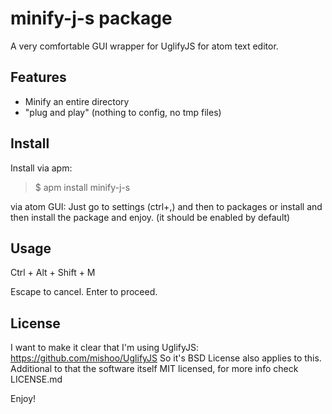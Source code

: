 # minify-j-s package

A very comfortable GUI wrapper for UglifyJS for atom text editor.

## Features

* Minify an entire directory
* "plug and play" (nothing to config, no tmp files)

## Install
Install via apm:
> $ apm install minify-j-s

via atom GUI:
Just go to settings (ctrl+,) and then to packages or install
and then install the package and enjoy. (it should be enabled by default)

## Usage
Ctrl + Alt + Shift + M

Escape to cancel.
Enter to proceed.

## License
I want to make it clear that I'm using UglifyJS:
https://github.com/mishoo/UglifyJS
So it's BSD License also applies to this.
Additional to that the software itself MIT licensed, for more info check LICENSE.md

Enjoy!

